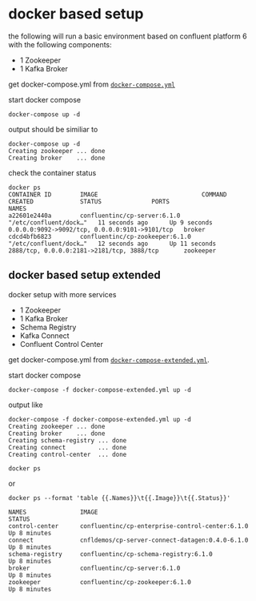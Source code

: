 # docker based setup
the following will run a basic environment based on confluent platform 6 with the following components:

* 1 Zookeeper
* 1 Kafka Broker

get docker-compose.yml from [`docker-compose.yml`](docker-compose.yml)

start docker compose
```
docker-compose up -d
```

output should be similiar to

```
docker-compose up -d
Creating zookeeper ... done
Creating broker    ... done
```

check the container status  
```
docker ps
CONTAINER ID        IMAGE                             COMMAND                  CREATED             STATUS              PORTS                                            NAMES
a22601e2440a        confluentinc/cp-server:6.1.0      "/etc/confluent/dock…"   11 seconds ago      Up 9 seconds        0.0.0.0:9092->9092/tcp, 0.0.0.0:9101->9101/tcp   broker
cdcd4bfb6823        confluentinc/cp-zookeeper:6.1.0   "/etc/confluent/dock…"   12 seconds ago      Up 11 seconds       2888/tcp, 0.0.0.0:2181->2181/tcp, 3888/tcp       zookeeper
```

## docker based setup extended

docker setup with more services

* 1 Zookeeper
* 1 Kafka Broker
* Schema Registry
* Kafka Connect
* Confluent Control Center


get docker-compose.yml from [`docker-compose-extended.yml`](docker-compose-extended.yml).

start docker compose
```
docker-compose -f docker-compose-extended.yml up -d
```

output like 
```
docker-compose -f docker-compose-extended.yml up -d
Creating zookeeper ... done
Creating broker    ... done
Creating schema-registry ... done
Creating connect         ... done
Creating control-center  ... done
```

```
docker ps 
```
or
```
docker ps --format 'table {{.Names}}\t{{.Image}}\t{{.Status}}'

NAMES               IMAGE                                             STATUS
control-center      confluentinc/cp-enterprise-control-center:6.1.0   Up 8 minutes
connect             cnfldemos/cp-server-connect-datagen:0.4.0-6.1.0   Up 8 minutes
schema-registry     confluentinc/cp-schema-registry:6.1.0             Up 8 minutes
broker              confluentinc/cp-server:6.1.0                      Up 8 minutes
zookeeper           confluentinc/cp-zookeeper:6.1.0                   Up 8 minutes
```